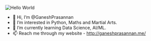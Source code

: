 ![Hello World](https://c.tenor.com/-z2KfO5zAckAAAAC/hello-there-baby-yoda.gif)

- 👋 Hi, I’m @GaneshPrasannan
- 👀 I’m interested in Python, Maths and Martial Arts.
- 🌱 I’m currently learning Data Science, AI/ML.
- 📫 Reach me through my website - http://ganeshprasannan.me/

<!---
GaneshPrasannan/GaneshPrasannan is a ✨ special ✨ repository because its `README.md` (this file) appears on your GitHub profile.
You can click the Preview link to take a look at your changes.
--->
